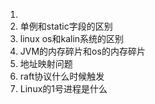 1. 
2. 单例和static字段的区别
3. linux os和kalin系统的区别
4. JVM的内存碎片和os的内存碎片
5. 地址映射问题
6. raft协议什么时候触发
7. Linux的1号进程是什么